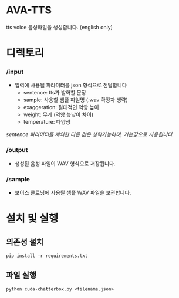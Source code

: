 # AVA-TTS
tts voice 음성파일을 생성합니다. (english only)

# 디렉토리

### /input
- 입력에 사용될 파라미터를 json 형식으로 전달합니다
  - sentence: tts가 발화할 문장
  - sample: 사용할 샘플 파일명 (.wav 확장자 생략)
  - exaggeration: 절대적인 억양 높이
  - weight: 무게 (억양 높낮이 차이)
  - temperature: 다양성

*sentence 파라미터를 제외한 다른 값은 생략가능하며, 기본값으로 사용됩니다.*

### /output
- 생성된 음성 파일이 WAV 형식으로 저장됩니다.

### /sample
- 보이스 클로닝에 사용될 샘플 WAV 파일을 보관합니다.

# 설치 및 실행

## 의존성 설치
```
pip install -r requirements.txt
```
## 파일 실행
```
python cuda-chatterbox.py <filename.json>
```

